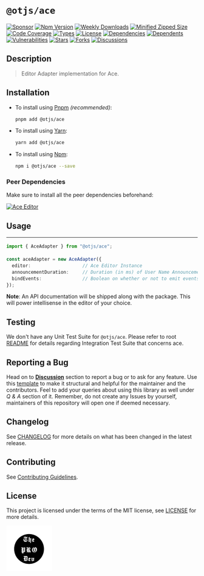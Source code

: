 <!-- markdownlint-configure-file { "MD033": false, "MD045" : false } -->

# `@otjs/ace`

[![Sponsor](https://img.shields.io/badge/sponsor-30363D?style=for-the-badge&logo=GitHub-Sponsors&logoColor=#white)](https://github.com/sponsors/0xTheProDev)
[![Npm Version](https://img.shields.io/npm/v/@otjs/ace?style=for-the-badge)](https://www.npmjs.com/package/@otjs/ace)
[![Weekly Downloads](https://img.shields.io/npm/dw/@otjs/ace?style=for-the-badge)](https://www.npmjs.com/package/@otjs/ace)
[![Minified Zipped Size](https://img.shields.io/bundlephobia/minzip/@otjs/ace?style=for-the-badge)](https://www.npmjs.com/package/@otjs/ace)
[![Code Coverage](https://img.shields.io/codecov/c/github/0xTheProDev/Operational-Transformation?style=for-the-badge&token=R0T5YH3XX3)](https://codecov.io/github/0xTheProDev/Operational-Transformation)
[![Types](https://img.shields.io/npm/types/@otjs/ace?style=for-the-badge)](https://www.npmjs.com/package/@otjs/ace)
[![License](https://img.shields.io/npm/l/@otjs/ace?style=for-the-badge)](https://github.com/0xTheProDev/Operational-Transformation/blob/main/packages/ace/LICENSE)
[![Dependencies](https://img.shields.io/librariesio/release/npm/@otjs/ace?style=for-the-badge)](https://www.npmjs.com/package/@otjs/ace)
[![Dependents](https://img.shields.io/librariesio/dependents/npm/@otjs/ace?style=for-the-badge)](https://www.npmjs.com/package/@otjs/ace)
[![Vulnerabilities](https://img.shields.io/snyk/vulnerabilities/npm/@otjs/ace?style=for-the-badge)](https://github.com/0xTheProDev/Operational-Transformation/blob/main/.github/SECURITY.md)
[![Stars](https://img.shields.io/github/stars/0xTheProDev/Operational-Transformation?style=for-the-badge)](https://github.com/0xTheProDev/Operational-Transformation/stargazers)
[![Forks](https://img.shields.io/github/forks/0xTheProDev/Operational-Transformation?style=for-the-badge)](https://github.com/0xTheProDev/Operational-Transformation/network/members)
[![Discussions](https://img.shields.io/github/discussions/0xTheProDev/Operational-Transformation?style=for-the-badge)](https://github.com/0xTheProDev/Operational-Transformation/discussions)

## Description

> Editor Adapter implementation for Ace.

## Installation

- To install using [Pnpm](https://pnpm.io) _(recommended)_:

  ```sh
  pnpm add @otjs/ace
  ```

- To install using [Yarn](https://yarnpkg.com):

  ```sh
  yarn add @otjs/ace
  ```

- To install using [Npm](https://www.npmjs.com):

  ```sh
  npm i @otjs/ace --save
  ```

### Peer Dependencies

Make sure to install all the peer dependencies beforehand:

[![Ace Editor](https://img.shields.io/npm/dependency-version/@otjs/ace/peer/ace-builds?style=for-the-badge)](https://ace.c9.io)

## Usage

---

```ts
import { AceAdapter } from "@otjs/ace";

const aceAdapter = new AceAdapter({
  editor:                   // Ace Editor Instance
  announcementDuration:     // Duration (in ms) of User Name Announcement beside Cursor (optional)
  bindEvents:               // Boolean on whether or not to emit events from Adapter (optional)
});
```

**Note**: An API documentation will be shipped along with the package. This will power intellisense in the editor of your choice.

## Testing

We don't have any Unit Test Suite for `@otjs/ace`. Please refer to root [README](https://github.com/0xTheProDev/Operational-Transformation/blob/main/README.md) for details regarding Integration Test Suite that concerns ace.

## Reporting a Bug

Head on to [**Discussion**](https://github.com/0xTheProDev/Operational-Transformation/discussions) section to report a bug or to ask for any feature. Use this [template](https://github.com/0xTheProDev/Operational-Transformation/discussions/30) to make it structural and helpful for the maintainer and the contributors. Feel to add your queries about using this library as well under _Q & A_ section of it. Remember, do not create any Issues by yourself, maintainers of this repository will open one if deemed necessary.

## Changelog

See [CHANGELOG](https://github.com/0xTheProDev/Operational-Transformation/blob/main/CHANGELOG.md) for more details on what has been changed in the latest release.

## Contributing

See [Contributing Guidelines](https://github.com/0xTheProDev/Operational-Transformation/blob/main/.github/CONTRIBUTING.md).

## License

This project is licensed under the terms of the MIT license, see [LICENSE](https://github.com/0xTheProDev/Operational-Transformation/blob/main/packages/ace/LICENSE) for more details.

<a href="https://github.com/0xTheProDev">
  <img src=".github/images/the-pro-dev-original.png" alt="The Pro Dev" height="120" width="120"/>
</a>

